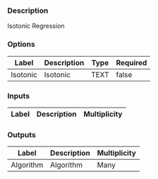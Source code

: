 ###  Description
Isotonic Regression
###  Options
| Label | Description | Type | Required |
|---|---|---|---|
| Isotonic | Isotonic | TEXT | false |
###  Inputs
| Label | Description | Multiplicity |
|---|---|---|
###  Outputs
| Label | Description | Multiplicity |
|---|---|---|
| Algorithm | Algorithm | Many |

